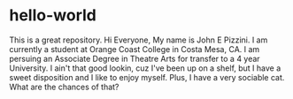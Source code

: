 # hello-world
This is a great repository.
Hi Everyone, 
My name is John E Pizzini. I am currently a student at Orange Coast College in Costa Mesa, CA.
I am persuing an Associate Degree in Theatre Arts for transfer to a 4 year University.
I ain't that good lookin, cuz I've been up on a shelf, but I have a sweet disposition and
I like to enjoy myself. Plus, I have a very sociable cat. What are the chances of that?
